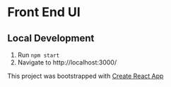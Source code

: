 # Front End UI

## Local Development

1. Run `npm start`
2. Navigate to http://localhost:3000/

This project was bootstrapped with [Create React App](https://github.com/facebookincubator/create-react-app)
